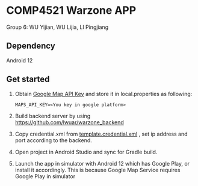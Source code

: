 # COMP4521 Warzone APP

Group 6: WU Yijian, WU Lijia, LI Pingjiang

## Dependency

Android 12

## Get started

1. Obtain [Google Map API Key](https://developers.google.com/maps) and store it in local.properties as following:

    ```
    MAPS_API_KEY=<You key in google platform>
    ```

2. Build backend server by using https://github.com/lwuar/warzone_backend

3. Copy credential.xml from [template.credential.xml](./app/src/main/res/values) , set ip address and port according to the backend.
4. Open project in Android Studio and sync for Gradle build.
5. Launch the app in simulator with Android 12 which has Google Play, or install it accordingly. This is because Google Map Service requires Google Play in simulator
